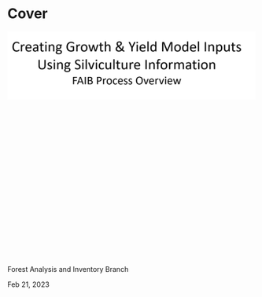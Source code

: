 # Cover

![](images/cover_slide.PNG)

<br><br><br><br><br><br><br><br><br><br><br><br><br><br><br><br><br><br>

Forest Analysis and Inventory Branch

Feb 21, 2023

